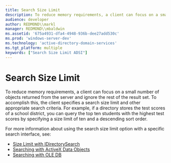 ```yaml
---
title: Search Size Limit
description: To reduce memory requirements, a client can focus on a small number of objects returned from the server and ignore the rest of the result set.
audience: developer
author: REDMOND\\markl
manager: REDMOND\\mbaldwin
ms.assetid: '675a4931-dfa4-4948-936b-dee27add530c'
ms.prod: 'windows-server-dev'
ms.technology: 'active-directory-domain-services'
ms.tgt_platform: multiple
keywords: ["Search Size Limit ADSI"]
---
```


# Search Size Limit

To reduce memory requirements, a client can focus on a small number of objects returned from the server and ignore the rest of the result set. To accomplish this, the client specifies a search size limit and other appropriate search criteria. For example, if a directory stores the test scores of a school district, you can query the top ten students with the highest test scores by specifying a size limit of ten and a descending sort order.

For more information about using the search size limit option with a specific search interface, see:

-   [Size Limit with IDirectorySearch](size-limit-with-idirectorysearch.md)
-   [Searching with ActiveX Data Objects](searching-with-activex-data-objects-ado.md)
-   [Searching with OLE DB](searching-with-ole-db.md)

 

 




